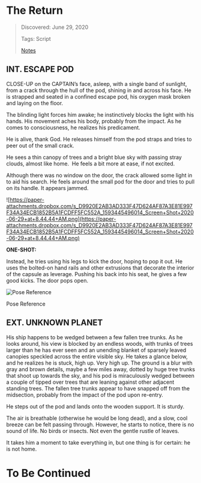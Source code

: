 # The Return
> Discovered: June 29, 2020
>
> Tags: Script
>
> [Notes](./notes.md)

## INT. ESCAPE POD

CLOSE-UP on the CAPTAIN’s face, asleep, with a single band of sunlight, from a crack through the hull of the pod, shining in and across his face. He is strapped and seated in a confined escape pod, his oxygen mask broken and laying on the floor.

The blinding light forces him awake; he instinctively blocks the light with his hands. His movement aches his body, probably from the impact. As he comes to consciousness, he realizes his predicament.

He is alive, thank God. He releases himself from the pod straps and tries to peer out of the small crack.

He sees a thin canopy of trees and a bright blue sky with passing stray clouds, almost like home.  He feels a bit more at ease, if not excited.

Although there was no window on the door, the crack allowed some light in to aid his search. He feels around the small pod for the door and tries to pull on its handle. It appears jammed.

![https://paper-attachments.dropbox.com/s_D9920E2AB3AD333F47D624AF87A3E81E997F34A34ECB1852B5A1FCDFF5FC552A_1593445496014_Screen+Shot+2020-06-29+at+8.44.44+AM.png](https://paper-attachments.dropbox.com/s_D9920E2AB3AD333F47D624AF87A3E81E997F34A34ECB1852B5A1FCDFF5FC552A_1593445496014_Screen+Shot+2020-06-29+at+8.44.44+AM.png)

**ONE-SHOT:**

Instead, he tries using his legs to kick the door, hoping to pop it out. He uses the bolted-on hand rails and other extrusions that decorate the interior of the capsule as leverage. Pushing his back into his seat, he gives a few good kicks. The door pops open.

![Pose Reference](https://paper-attachments.dropbox.com/s_D9920E2AB3AD333F47D624AF87A3E81E997F34A34ECB1852B5A1FCDFF5FC552A_1593445153688_kick.jpeg)

Pose Reference

## EXT. UNKNOWN PLANET

His ship happens to be wedged between a few fallen tree trunks. As he looks around, his view is blocked by an endless woods, with trunks of trees larger than he has ever seen and an unending blanket of sparsely leaved canopies speckled across the entire visible sky. He takes a glance below, and he realizes he is stuck, high up. Very high up. The ground is a blur with gray and brown details, maybe a few miles away, dotted by huge tree trunks that shoot up towards the sky, and his pod is miraculously wedged between a couple of tipped over trees that are leaning against other adjacent standing trees. The fallen tree trunks appear to have snapped off from the midsection, probably from the impact of the pod upon re-entry.

He steps out of the pod and lands onto the wooden support. It is sturdy.

The air is breathable (otherwise he would be long dead), and a slow, cool breeze can be felt passing through. However, he starts to notice, there is no sound of life. No birds or insects. Not even the gentle rustle of leaves.

It takes him a moment to take everything in, but one thing is for certain: he is not home.

# To Be Continued
